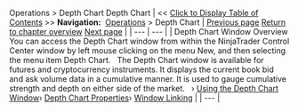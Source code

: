 ﻿
Operations \> Depth Chart
Depth Chart
| \<\< [Click to Display Table of Contents](depth_chart.md) \>\> **Navigation:**     [Operations](operations-1.md) \> Depth Chart | [Previous page](working_with_data_grids-1.md) [Return to chapter overview](operations-1.md) [Next page](using_the_depth_chart_window-1.md) |
| --- | --- |
| Depth Chart Window Overview You can access the Depth Chart window from within the NinjaTrader Control Center window by left mouse clicking on the menu New, and then selecting the menu item Depth Chart.   The Depth Chart window is available for futures and cryptocurrency instruments. It displays the current book bid and ask volume data in a cumulative manner. It is used to gauge cumulative strength and depth on either side of the market.   › [Using the Depth Chart Window](using_the_depth_chart_window-1.md)› [Depth Chart Properties](depth_chart_properties-1.md)› [Window Linking](window_linking-1.md) |
| --- |

